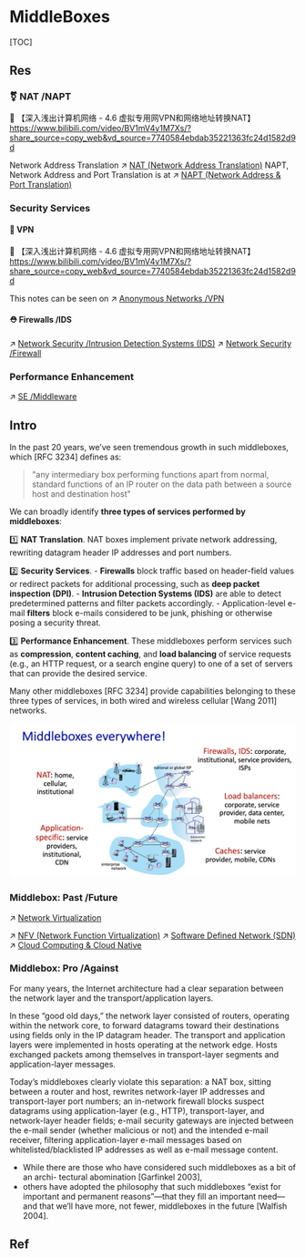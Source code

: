 # MiddleBoxes

[TOC]



## Res
### ⚧️ NAT /NAPT
🔗 【深入浅出计算机网络 - 4.6 虚拟专用网VPN和网络地址转换NAT】 https://www.bilibili.com/video/BV1mV4y1M7Xs/?share_source=copy_web&vd_source=7740584ebdab35221363fc24d1582d9d 

Network Address Translation ↗ [NAT (Network Address Translation)](NAT%20(Network%20Address%20Translation)/NAT%20(Network%20Address%20Translation).md)
NAPT, Network Address and Port Translation is at ↗ [NAPT (Network Address & Port Translation)](NAT%20(Network%20Address%20Translation)/NAPT%20(Network%20Address%20&%20Port%20Translation).md)


### Security Services
#### 👻 VPN
🔗 【深入浅出计算机网络 - 4.6 虚拟专用网VPN和网络地址转换NAT】 https://www.bilibili.com/video/BV1mV4y1M7Xs/?share_source=copy_web&vd_source=7740584ebdab35221363fc24d1582d9d

This notes can be seen on ↗ [Anonymous Networks /VPN](../../../../../CyberSecurity/Network%20Security/Anonymous%20&%20Private%20Networks/👻%20Tunneling%20&%20VPN/Tunneling%20&%20VPN.md)

#### ⛑️ Firewalls /IDS
↗ [Network Security /Intrusion Detection Systems (IDS)](../../../../../CyberSecurity/⛈️%20Risk%20Management/🐺%20Risk%20Countermeasures%20&%20Security%20Control/🛌%20Comprehensive%20Defense%20Systems%20&%20Security%20Products/Network%20&%20Web%20Security%20Products/IDS%20(Intrusion%20Detection%20Systems)/IDS%20(Intrusion%20Detection%20Systems).md)
↗ [Network Security /Firewall](../../../../../CyberSecurity/⛈️%20Risk%20Management/🐺%20Risk%20Countermeasures%20&%20Security%20Control/🛌%20Comprehensive%20Defense%20Systems%20&%20Security%20Products/Network%20&%20Web%20Security%20Products/Firewall%20&%20Network%20Filters/Firewall%20&%20Network%20Filters.md)


### Performance Enhancement
↗ [SE /Middleware](../../../../../Software%20Engineering/Web%20Development/🥪%20Middleware/Middleware.md)



## Intro
In the past 20 years, we’ve seen tremendous growth in such middleboxes, which [RFC 3234] defines as:

> "any intermediary box performing functions apart from normal, standard functions of an IP router on the data path between a source host and destination host"

We can broadly identify **three types of services performed by middleboxes**:

1️⃣ **NAT Translation**. NAT boxes implement private network addressing, rewriting datagram header IP addresses and port numbers.

2️⃣ **Security Services**. 
	- **Firewalls** block traffic based on header-field values or redirect packets for additional processing, such as **deep packet inspection (DPI)**.
	- **Intrusion Detection Systems (IDS)** are able to detect predetermined patterns and filter packets accordingly. 
	- Application-level e-mail **filters** block e-mails considered to be junk, phishing or otherwise posing a security threat.

3️⃣ **Performance Enhancement**. These middleboxes perform services such as **compression**, **content caching**, and **load balancing** of service requests (e.g., an HTTP request, or a search engine query) to one of a set of servers that can provide the desired service.

Many other middleboxes [RFC 3234] provide capabilities belonging to these three types of services, in both wired and wireless cellular [Wang 2011] networks.

![](../../../../../../Assets/Pics/Screenshot%202023-05-12%20at%2010.53.17%20AM.png)


### Middlebox: Past /Future
↗ [Network Virtualization](../../../Network%20Virtualization/Network%20Virtualization.md)

↗ [NFV (Network Function Virtualization)](../../../Network%20Virtualization/NFV%20(Network%20Function%20Virtualization)/NFV%20(Network%20Function%20Virtualization).md)
↗ [Software Defined Network (SDN)](../../../🙌🏻%20Software%20Defined%20Network%20(SDN)/Software%20Defined%20Network%20(SDN).md)
↗ [Cloud Computing & Cloud Native](../../../../../Software%20Engineering/☁️%20Cloud%20Computing%20&%20Cloud%20Native/Cloud%20Computing%20&%20Cloud%20Native.md)


### Middlebox: Pro /Against
For many years, the Internet architecture had a clear separation between the network layer and the transport/application layers. 

In these “good old days,” the network layer consisted of routers, operating within the network core, to forward datagrams toward their destinations using fields only in the IP datagram header. The transport and application layers were implemented in hosts operating at the network edge. Hosts exchanged packets among themselves in transport-layer segments and application-layer messages. 

Today’s middleboxes clearly violate this separation: a NAT box, sitting between a router and host, rewrites network-layer IP addresses and transport-layer port numbers; an in-network firewall blocks suspect datagrams using application-layer (e.g., HTTP), transport-layer, and network-layer header fields; e-mail security gateways are injected between the e-mail sender (whether malicious or not) and the intended e-mail receiver, filtering application-layer e-mail messages based on whitelisted/blacklisted IP addresses as well as e-mail message content. 

- While there are those who have considered such middleboxes as a bit of an archi- tectural abomination [Garfinkel 2003], 
- others have adopted the philosophy that such middleboxes “exist for important and permanent reasons”—that they fill an important need—and that we’ll have more, not fewer, middleboxes in the future [Walfish 2004]. 




## Ref

